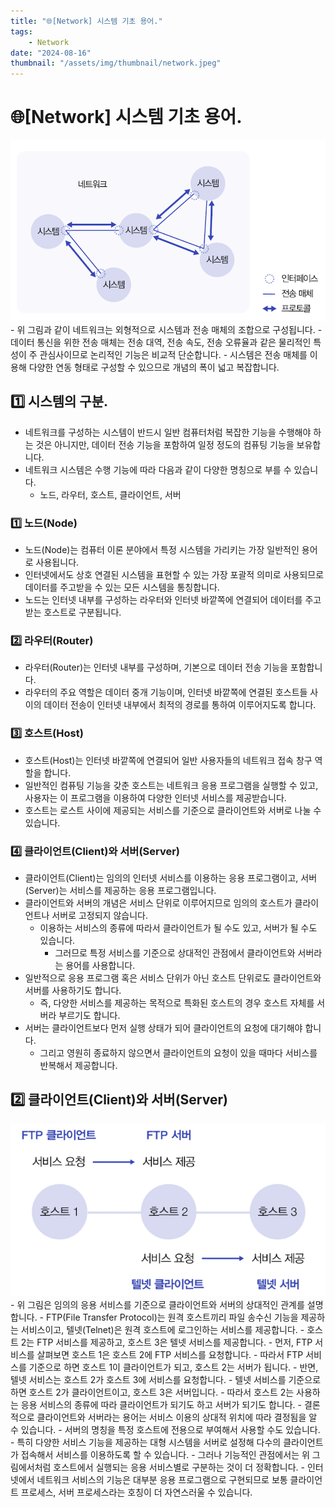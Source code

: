 ```yaml
---
title: "🌐[Network] 시스템 기초 용어."
tags:
    - Network
date: "2024-08-16"
thumbnail: "/assets/img/thumbnail/network.jpeg"
---
```


# 🌐[Network] 시스템 기초 용어.
<img src = "https://github.com/devKobe24/images2/blob/main/network/network-1.png?raw=true">
- 위 그림과 같이 네트워크는 외형적으로 시스템과 전송 매체의 조합으로 구성됩니다.
- 데이터 통신을 위한 전송 매체는 전송 대역, 전송 속도, 전송 오류율과 같은 물리적인 특성이 주 관심사이므로 논리적인 기능은 비교적 단순합니다.
- 시스템은 전송 매체를 이용해 다양한 연동 형태로 구성할 수 있으므로 개념의 폭이 넓고 복잡합니다.

## 1️⃣ 시스템의 구분.
- 네트워크를 구성하는 시스템이 반드시 일반 컴퓨터처럼 복잡한 기능을 수행해야 하는 것은 아니지만, 데이터 전송 기능을 포함하여 일정 정도의 컴퓨팅 기능을 보유합니다.
- 네트워크 시스템은 수행 기능에 따라 다음과 같이 다양한 명칭으로 부를 수 있습니다.
    - 노드, 라우터, 호스트, 클라이언트, 서버

### 1️⃣ 노드(Node)
- 노드(Node)는 컴퓨터 이론 분야에서 특정 시스템을 가리키는 가장 일반적인 용어로 사용됩니다.
- 인터넷에서도 상호 연결된 시스템을 표현할 수 있는 가장 포괄적 의미로 사용되므로 데이터를 주고받을 수 있는 모든 시스템을 통칭합니다.
- 노드는 인터넷 내부를 구성하는 라우터와 인터넷 바깥쪽에 연결되어 데이터를 주고받는 호스트로 구분됩니다.

### 2️⃣ 라우터(Router)
- 라우터(Router)는 인터넷 내부를 구성하며, 기본으로 데이터 전송 기능을 포함합니다.
- 라우터의 주요 역할은 데이터 중개 기능이며, 인터넷 바깥쪽에 연결된 호스트들 사이의 데이터 전송이 인터넷 내부에서 최적의 경로를 통하여 이루어지도록 합니다.

### 3️⃣ 호스트(Host)
- 호스트(Host)는 인터넷 바깥쪽에 연결되어 일반 사용자들의 네트워크 접속 창구 역할을 합니다.
- 일반적인 컴퓨팅 기능을 갖춘 호스트는 네트워크 응용 프로그램을 실행할 수 있고, 사용자는 이 프로그램을 이용하여 다양한 인터넷 서비스를 제공받습니다.
- 호스트는 로스트 사이에 제공되는 서비스를 기준으로 클라이언트와 서버로 나눌 수 있습니다.

### 4️⃣ 클라이언트(Client)와 서버(Server)
- 클라이언트(Client)는 임의의 인터넷 서비스를 이용하는 응용 프로그램이고, 서버(Server)는 서비스를 제공하는 응용 프로그램입니다.
- 클라이언트와 서버의 개념은 서비스 단위로 이루어지므로 임의의 호스트가 클라이언트나 서버로 고정되지 않습니다.
    - 이용하는 서비스의 종류에 따라서 클라이언트가 될 수도 있고, 서버가 될 수도 있습니다.
        - 그러므로 특정 서비스를 기준으로 상대적인 관점에서 클라이언트와 서버라는 용어를 사용합니다.
- 일반적으로 응용 프로그램 혹은 서비스 단위가 아닌 호스트 단위로도 클라이언트와 서버를 사용하기도 합니다.
    - 즉, 다양한 서비스를 제공하는 목적으로 특화된 호스트의 경우 호스트 자체를 서버라 부르기도 합니다.
- 서버는 클라이언트보다 먼저 실행 상태가 되어 클라이언트의 요청에 대기해야 합니다.
    - 그리고 영원히 종료하지 않으면서 클라이언트의 요청이 있을 때마다 서비스를 반복해서 제공합니다.

## 2️⃣ 클라이언트(Client)와 서버(Server)
<img src = "https://github.com/devKobe24/images2/blob/main/network/network-3.png?raw=true">
- 위 그림은 임의의 응용 서비스를 기준으로 클라이언트와 서버의 상대적인 관계를 설명합니다.
- FTP(File Transfer Protocol)는 원격 호스트끼리 파일 송수신 기능을 제공하는 서비스이고, 텔넷(Telnet)은 원격 호스트에 로그인하는 서비스를 제공합니다.
- 호스트 2는 FTP 서비스를 제공하고, 호스트 3은 텔넷 서비스를 제공합니다.
- 먼저, FTP 서비스를 살펴보면 호스트 1은 호스트 2에 FTP 서비스를 요청합니다.
    - 따라서 FTP 서비스를 기준으로 하면 호스트 1이 클라이언트가 되고, 호스트 2는 서버가 됩니다.
    - 반면, 텔넷 서비스는 호스트 2가 호스트 3에 서비스를 요청합니다.
        - 텔넷 서비스를 기준으로 하면 호스트 2가 클라이언트이고, 호스트 3은 서버입니다.
            - 따라서 호스트 2는 사용하는 응용 서비스의 종류에 따라 클라이언트가 되기도 하고 서버가 되기도 합니다.
                - 결론적으로 클라이언트와 서버라는 용어는 서비스 이용의 상대적 위치에 따라 결정됨을 알 수 있습니다.
- 서버의 명칭을 특정 호스트에 전용으로 부여해서 사용할 수도 있습니다.
- 특히 다양한 서비스 기능을 제공하는 대형 시스템을 서버로 설정해 다수의 클라이언트가 접속해서 서비스를 이용하도록 할 수 있습니다.
    - 그러나 기능적인 관점에서는 위 그림에서처럼 호스트에서 실행되는 응용 서비스별로 구분하는 것이 더 정확합니다.
- 인터넷에서 네트워크 서비스의 기능은 대부분 응용 프로그램으로 구현되므로 보통 클라이언트 프로세스, 서버 프로세스라는 호칭이 더 자연스러울 수 있습니다.
